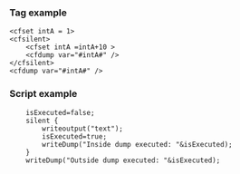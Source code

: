 ### Tag example

```lucee+trycf
<cfset intA = 1>
<cfsilent>
	<cfset intA =intA+10 >
	<cfdump var="#intA#" />
</cfsilent>
<cfdump var="#intA#" />
```

### Script example

```luceescript+trycf
	isExecuted=false;
	silent {
		writeoutput("text");
		isExecuted=true;
		writeDump("Inside dump executed: "&isExecuted);
	}
	writeDump("Outside dump executed: "&isExecuted);
```

